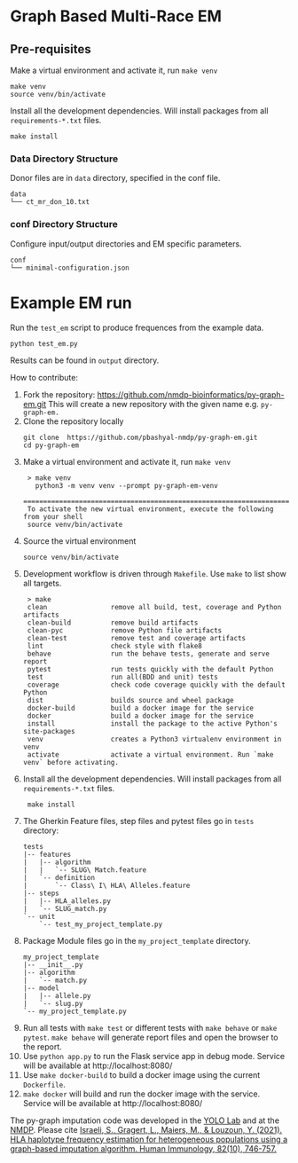 Graph Based Multi-Race EM
=========================

## Pre-requisites

Make a virtual environment and activate it, run `make venv`
```shell
make venv
source venv/bin/activate
```

Install all the development dependencies. Will install packages from all `requirements-*.txt` files.
```shell
make install
```

### Data Directory Structure

Donor files are in `data` directory, specified in the conf file.

```
data
└── ct_mr_don_10.txt
```

### conf Directory Structure

Configure input/output directories and EM specific parameters.

```
conf
└── minimal-configuration.json
```

# Example EM run

Run the `test_em` script to produce frequences from the example data.
```
python test_em.py
```

Results can be found in `output` directory.


How to contribute:

1. Fork the repository: https://github.com/nmdp-bioinformatics/py-graph-em.git
   This will create a new repository with the given name e.g. `py-graph-em.`
2. Clone the repository locally
    ```shell
    git clone  https://github.com/pbashyal-nmdp/py-graph-em.git
    cd py-graph-em
    ```
3. Make a virtual environment and activate it, run `make venv`
   ```shell
    > make venv
      python3 -m venv venv --prompt py-graph-em-venv
      =====================================================================
    To activate the new virtual environment, execute the following from your shell
    source venv/bin/activate
   ```
4. Source the virtual environment
   ```shell
   source venv/bin/activate
   ```
5. Development workflow is driven through `Makefile`. Use `make` to list show all targets.
   ```
    > make
    clean                remove all build, test, coverage and Python artifacts
    clean-build          remove build artifacts
    clean-pyc            remove Python file artifacts
    clean-test           remove test and coverage artifacts
    lint                 check style with flake8
    behave               run the behave tests, generate and serve report
    pytest               run tests quickly with the default Python
    test                 run all(BDD and unit) tests
    coverage             check code coverage quickly with the default Python
    dist                 builds source and wheel package
    docker-build         build a docker image for the service
    docker               build a docker image for the service
    install              install the package to the active Python's site-packages
    venv                 creates a Python3 virtualenv environment in venv
    activate             activate a virtual environment. Run `make venv` before activating.
   ```
6. Install all the development dependencies. Will install packages from all `requirements-*.txt` files.
   ```shell
    make install
   ```
7. The Gherkin Feature files, step files and pytest files go in `tests` directory:
    ```
    tests
    |-- features
    |   |-- algorithm
    |   |   `-- SLUG\ Match.feature
    |   `-- definition
    |       `-- Class\ I\ HLA\ Alleles.feature
    |-- steps
    |   |-- HLA_alleles.py
    |   `-- SLUG_match.py
    `-- unit
        `-- test_my_project_template.py
    ```
8. Package Module files go in the `my_project_template` directory.
    ```
    my_project_template
    |-- __init__.py
    |-- algorithm
    |   `-- match.py
    |-- model
    |   |-- allele.py
    |   `-- slug.py
    `-- my_project_template.py
    ```
9. Run all tests with `make test` or different tests with `make behave` or `make pytest`. `make behave` will generate report files and open the browser to the report.
10. Use `python app.py` to run the Flask service app in debug mode. Service will be available at http://localhost:8080/
11. Use `make docker-build` to build a docker image using the current `Dockerfile`.
12. `make docker` will build and run the docker image with the service.  Service will be available at http://localhost:8080/

The py-graph imputation code was developed in the [YOLO Lab](https://yolo.math.biu.ac.il/) and at the [NMDP](https://bethematch.org/). Please cite [Israeli, S., Gragert, L., Maiers, M., & Louzoun, Y. (2021). HLA haplotype frequency estimation for heterogeneous populations using a graph-based imputation algorithm. Human Immunology, 82(10), 746-757.‏](https://www.sciencedirect.com/science/article/pii/S0198885921001750?casa_token=Ob0ufT6jBLMAAAAA:uFVlu1R0wFBkqQ8rhztoCppH_EGnOnygJaTYwmT-EvHfKFIISI2Sc2GcTu8CJ9F3MPxc53ZuizTe)
